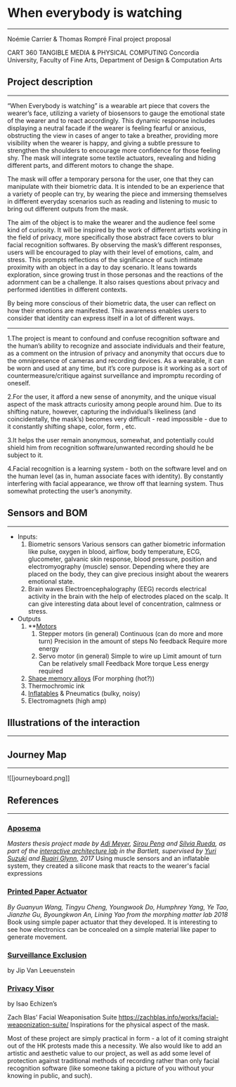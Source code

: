
# When everybody is watching
----------------------------------

Noémie Carrier & Thomas Rompré
Final project proposal

CART 360 TANGIBLE MEDIA & PHYSICAL COMPUTING
Concordia University, Faculty of Fine Arts, Department of Design & Computation Arts

## Project description
---------------------------------

“When Everybody is watching” is a wearable art piece that covers the wearer’s face, utilizing a variety of biosensors to gauge the emotional state of the wearer and to react accordingly. This dynamic response includes displaying a neutral facade if the wearer is feeling fearful or anxious, obstructing the view in cases of anger to take a breather, providing more visibility when the wearer is happy, and giving a subtle pressure to strengthen the shoulders to encourage more confidence for those feeling shy. The mask will integrate some textile actuators, revealing and hiding different parts, and different motors to change the shape.

The mask will offer a temporary persona for the user, one that they can manipulate with their biometric data. It is intended to be an experience that a variety of people can try, by wearing the piece and immersing themselves in different everyday scenarios such as reading and listening to music to bring out different outputs from the mask. 

The aim of the object is to make the wearer and the audience feel some kind of curiosity. It will be inspired by the work of different artists working in the field of privacy, more specifically those abstract face covers to blur facial recognition softwares. By observing the mask’s different responses, users will be encouraged to play with their level of emotions, calm, and stress. This prompts reflections of the significance of such intimate proximity with an object in a day to day scenario. It leans towards exploration, since growing trust in those personas and the reactions of the adornment can be a challenge. It also raises questions about privacy and performed identities in different contexts.

By being more conscious of their biometric data, the user can reflect on how their emotions are manifested. This awareness enables users to consider that identity can express itself in a lot of different ways.

--------- 

1.The project is meant to confound and confuse recognition software and the human’s ability to recognize and associate individuals and their feature, as a comment on the intrusion of privacy and anonymity that occurs due to the omnipresence of cameras and recording devices. As a wearable, it can be worn and used at any time, but it’s core purpose is it working as a sort of countermeasure/critique against surveillance and impromptu recording of oneself.

2.For the user, it afford a new sense of anonymity, and the unique visual aspect of the mask attracts curiosity among people around him. Due to its shifting nature, however, capturing the individual’s likeliness (and coincidentally, the mask’s) becomes very difficult - read impossible - due to it constantly shifting shape, color, form , etc.

3.It helps the user remain anonymous, somewhat, and potentially could shield him from recognition software/unwanted recording should he be subject to it.

4.Facial recognition is a learning system - both on the software level and on the human level (as in, human associate faces with identity). By constantly interfering with facial appearance, we throw off that learning system. Thus somewhat protecting the user’s anonymity.

## Sensors and BOM
----------
* Inputs:
	1. Biometric sensors
		Various sensors can gather biometric information like pulse, oxygen in blood, airflow, body temperature, ECG, glucometer, galvanic skin response, blood pressure, position and electromyography (muscle) sensor. Depending where they are placed on the body, they can give precious insight about the wearers emotional state.
	2. Brain waves
		Electroencephalography (EEG) records electrical activity in the brain with the help of electrodes placed on the scalp. It can give interesting data about level of concentration, calmness or stress.
* Outputs
	1. **[Motors](https://www.youtube.com/watch?v=8nMXiUyq3tg)
		1. Stepper motors (in general)
			Continuous (can do more and more turn)
			Precision in the amount of steps
			No feedback
			Require more energy
		2. Servo motor (in general)
			Simple to wire up
			Limit amount of turn
			Can be relatively small
			Feedback
			More torque
			Less energy required
	2. [Shape memory alloys](https://www.ncbi.nlm.nih.gov/pmc/articles/PMC9919340/) (For morphing (hot?))
	3. Thermochromic ink
	4. [Inflatables](https://dl.acm.org/doi/fullHtml/10.1145/3472749.3474802) & Pneumatics (bulky, noisy)
	5. Electromagnets (high amp)


## Illustrations of the interaction
--------------
  
## Journey Map
------------------
![[journeyboard.png]]
## References
------------- 
### [Aposema](https://www.instructables.com/APOSEMA/) 
*Masters thesis project made by [Adi Meyer](http://www.adimeyer.com/), [Sirou Peng](https://www.siroupeng.com/) and [Silvia Rueda](https://www.silviarueda.com/portfolio), as part of the [interactive architecture lab](http://www.interactivearchitecture.org/) in the Bartlett, supervised by [Yuri Suzuki](http://yurisuzuki.com/) and [Ruairi Glynn,](http://www.ruairiglynn.co.uk/) 2017*
	Using muscle sensors and an inflatable system, they created a silicone mask that reacts to the wearer's facial expressions

### [Printed Paper Actuator](https://www.morphingmatter.cs.cmu.edu/projects/printed-paper-actuator)
*By Guanyun Wang, Tingyu Cheng, Youngwook Do, Humphrey Yang, Ye Tao, Jianzhe Gu, Byoungkwon An, Lining Yao from the morphing matter lab 2018* 
	Book using simple paper actuator that they developed. It is interesting to see how electronics can be concealed on a simple material like paper to generate movement.

### [Surveillance Exclusion](http://www.jipvanleeuwenstein.nl/)
by Jip Van Leeuenstein
### [Privacy Visor](https://slate.com/technology/2013/01/isao-echizen-and-seiichi-gohshi-s-privacy-visor-shields-you-from-facial-recognition-technology-photo.html)
by Isao Echizen’s 

Zach Blas’ Facial Weaponisation Suite https://zachblas.info/works/facial-weaponization-suite/
    Inspirations for the physical aspect of the mask.

Most of these project are simply practical in form - a lot of it coming straight out of the HK protests made this a necessity. We also would like to add an artistic and aesthetic value to our project, as well as add some level of protection against traditional methods of recording rather than only facial recognition software (like someone taking a picture of you without your knowing in public, and such).
